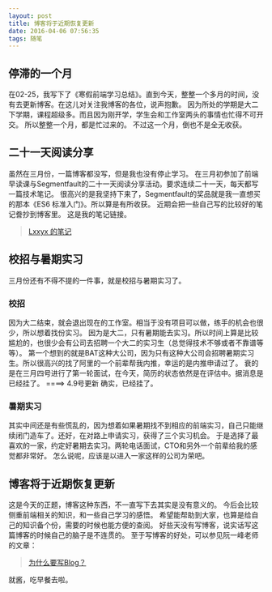 ```yaml
---
layout: post
title: 博客将于近期恢复更新
date: 2016-04-06 07:56:35
tags: 随笔
---
```

## 停滞的一个月
在02-25，我写下了《寒假前端学习总结》。直到今天，整整一个多月的时间，没有去更新博客。在这儿对关注我博客的各位，说声抱歉。
因为所处的学期是大二下学期，课程超级多。而且因为刚开学，学生会和工作室两头的事情也忙得不可开交。
所以整整一个月，都是忙过来的。
不过这一个月，倒也不是全无收获。
## 二十一天阅读分享
虽然在三月份，一篇博客都没写，但是我也没有停止学习。
在三月初参加了前端早读课与Segmentfault的二十一天阅读分享活动。要求连续二十一天，每天都写一篇技术笔记。
很高兴的是我坚持下来了，Segmentfault的奖品就是我一直想买的那本《ES6 标准入门》。所以算是有所收获。
近期会把一些自己写的比较好的笔记誊抄到博客里。
这是我的笔记链接。
> [Lxxyx 的笔记](https://segmentfault.com/u/lxxyx/notes)

## 校招与暑期实习
三月份还有不得不提的一件事，就是校招与暑期实习了。
### 校招
因为大二结束，就会退出现在的工作室。相当于没有项目可以做，练手的机会也很少，所以想着找份实习。
因为是大二，只有暑期能去实习。所以时间上算是比较尴尬的，也很少会有公司去招聘一个大二的实习生（总觉得技术不够或者不靠谱等等）。
第一个想到的就是BAT这种大公司，因为只有这种大公司会招聘暑期实习生。所以很高兴的找了阿里的一个前辈帮我内推，幸运的是内推申请过了。
衰的是在三月四号进行了第一轮面试，在今天，简历的状态依然是在评估中。据消息是已经挂了。
====> 4.9号更新 确实，已经挂了。
### 暑期实习
其实中间还是有些慌乱的，因为想着如果暑期找不到相应的前端实习，自己只能继续闭门造车了。还好，在对路上申请实习，获得了三个实习机会。
于是选择了最喜欢的一家，约定好暑期去实习。两轮电话面试，CTO和另外一个前辈给我的感觉都非常好。
怎么说呢，应该是以进入一家这样的公司为荣吧。

## 博客将于近期恢复更新
这是今天的正题，博客这种东西，不一直写下去其实是没有意义的。
今后会比较侧重前端相关的知识，和一些自己学习的感悟。
希望能帮助到大家，也算是给自己的知识备个份，需要的时候也能方便的查阅。
好些天没有写博客，说实话写这篇博客的时候自己的脑子是不连贯的。
至于写博客的好处，可以参见阮一峰老师的文章：
> [为什么要写Blog？](http://www.ruanyifeng.com/blog/2006/12/why_i_keep_blogging.html)

就酱，吃早餐去啦。
